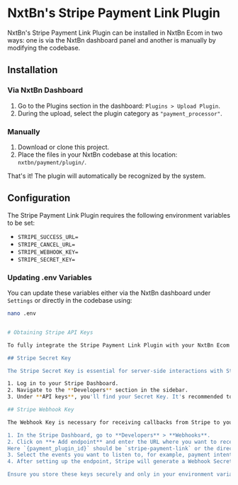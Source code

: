 # NxtBn's Stripe Payment Link Plugin

NxtBn's Stripe Payment Link Plugin can be installed in NxtBn Ecom in two ways: one is via the NxtBn dashboard panel and another is manually by modifying the codebase.

## Installation

### Via NxtBn Dashboard

1. Go to the Plugins section in the dashboard: `Plugins > Upload Plugin`.
2. During the upload, select the plugin category as `"payment_processor"`.

### Manually

1. Download or clone this project.
2. Place the files in your NxtBn codebase at this location: `nxtbn/payment/plugin/`.

That's it! The plugin will automatically be recognized by the system.

## Configuration

The Stripe Payment Link Plugin requires the following environment variables to be set:

- `STRIPE_SUCCESS_URL=`
- `STRIPE_CANCEL_URL=`
- `STRIPE_WEBHOOK_KEY=`
- `STRIPE_SECRET_KEY=`

### Updating .env Variables

You can update these variables either via the NxtBn dashboard under `Settings` or directly in the codebase using:
```bash
nano .env


# Obtaining Stripe API Keys

To fully integrate the Stripe Payment Link Plugin with your NxtBn Ecom platform, you need to obtain a few specific API keys from Stripe: the Secret Key and the Webhook Key. Here's how you can retrieve these keys:

## Stripe Secret Key

The Stripe Secret Key is essential for server-side interactions with Stripe's API. Follow these steps to obtain your Secret Key:

1. Log in to your Stripe Dashboard.
2. Navigate to the **Developers** section in the sidebar.
3. Under **API keys**, you'll find your Secret Key. It's recommended to use the key in test mode first to ensure everything works as expected before switching to live mode.

## Stripe Webhook Key

The Webhook Key is necessary for receiving callbacks from Stripe to your server. Here's how to set it up:

1. In the Stripe Dashboard, go to **Developers** > **Webhooks**.
2. Click on **+ Add endpoint** and enter the URL where you want to receive the webhook events. If you use this plugin, your webhook endpoint is: `/payment/storefront/api/webhook-view/{payment_plugin_id}`
Here `{payment_plugin_id}` should be `stripe-payment-link` or the directory name you give inside the `nxtbn/payment/plugin` directory.
3. Select the events you want to listen to, for example, payment intents or charge completions.
4. After setting up the endpoint, Stripe will generate a Webhook Secret (your Webhook Key), which you will use to validate received events.

Ensure you store these keys securely and only in your environment variables to protect sensitive information.

